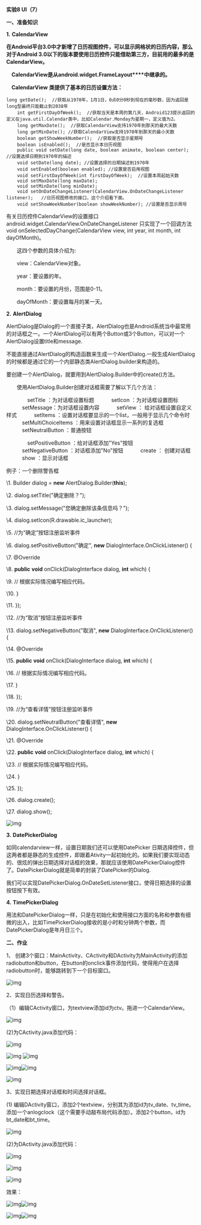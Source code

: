 **实验8 UI（7）**

 

**一、准备知识**

**1.** **CalendarView**

**在****Android****平台****3.0****中才新增了日历视图控件，可以显示网格状的日历内容，那么对于****Android 3.0****以下的版本要使用日历控件只能借助第三方，目前用的最多的是****CalendarView****。**

　**CalendarView****是从****android.widget.FrameLayout****中继承的。**

　**CalendarView** **类提供了基本的日历设置方法：**

```
long getDate();  //获取从1970年，1月1日，0点0分0秒到现在的毫秒数，因为返回是long型最终只能截止到2038年
    int getFirstDayOfWeek();  //获取当天是本周的第几天，Android123提示返回的定义在java.util.Calendar类中，比如Calendar.Monday为星期一，定义值为2。   
    long getMaxDate();  //获取CalendarView支持1970年到那天的最大天数    
    long getMinDate(); //获取CalendarView支持1970年到那天的最小天数    
    boolean getShowWeekNumber();  //获取是否显示星期号     
    boolean isEnabled();  //是否显示本日历视图    
    public void setDate(long date, boolean animate, boolean center); //设置选择日期到1970年的描述  
    void setDate(long date); //设置选择的日期描述到1970年    
    void setEnabled(boolean enabled); //设置是否启用视图  
    void setFirstDayOfWeek(int firstDayOfWeek);  //设置本周起始天数   
    void setMaxDate(long maxDate);   
    void setMinDate(long minDate);   
    void setOnDateChangeListener(CalendarView.OnDateChangeListener listener);   //日历视图修改的接口，这个介绍看下面。   
    void setShowWeekNumber(boolean showWeekNumber); //设置是否显示周号
```

有关日历控件CalendarView的设置接口 android.widget.CalendarView.OnDateChangeListener 只实现了一个回调方法void onSelectedDayChange(CalendarView view, int year, int month, int dayOfMonth)。

　　这四个参数的具体介绍为:

　　view：CalendarView对象。

　　year：要设置的年。

　　month：要设置的月份，范围是0-11。

　　dayOfMonth：要设置每月的某一天。

**2.** **AlertDialog**

AlertDialog是Dialog的一个直接子类，AlertDialog也是Android系统当中最常用的对话框之一。一个AlertDialog可以有两个Button或3个Button，可以对一个AlertDialog设置title和message.

不能直接通过AlertDialog的构造函数来生成一个AlertDialog.一般生成AlertDialog的时候都是通过它的一个内部静态类AlertDialog.builder来构造的。

 

要创建一个AlertDialog，就要用到AlertDialog.Builder中的create()方法。

　　使用AlertDialog.Builder创建对话框需要了解以下几个方法：

　　　　setTitle ：为对话框设置标题
 　　　setIcon ：为对话框设置图标
 　　　setMessage：为对话框设置内容
 　　　setView ： 给对话框设置自定义样式
 　　　setItems ：设置对话框要显示的一个list，一般用于显示几个命令时
 　　　setMultiChoiceItems ：用来设置对话框显示一系列的复选框
 　　　setNeutralButton ：普通按钮

　　　　setPositiveButton ：给对话框添加"Yes"按钮
 　　　setNegativeButton ：对话框添加"No"按钮
 　　　create ： 创建对话框
 　　　show ：显示对话框

例子：一个删除警告框

\1.     Builder dialog = **new** AlertDialog.Builder(**this**);  

\2.      dialog.setTitle("确定删除？");  

\3.      dialog.setMessage("您确定删除该条信息吗？");  

\4.      dialog.setIcon(R.drawable.ic_launcher);  

\5.      //为“确定”按钮注册监听事件  

\6.      dialog.setPositiveButton("确定", **new** DialogInterface.OnClickListener() {  

\7.        @Override 

\8.        **public** **void** onClick(DialogInterface dialog, **int** which) {  

\9.           // 根据实际情况编写相应代码。  

\10.        }  

\11.     });  

\12.     //为“取消”按钮注册监听事件  

\13.     dialog.setNegativeButton("取消", **new** DialogInterface.OnClickListener() {  

\14.        @Override 

\15.        **public** **void** onClick(DialogInterface dialog, **int** which) {  

\16.          // 根据实际情况编写相应代码。  

\17.        }  

\18.     });  

\19.     //为“查看详情”按钮注册监听事件  

\20.     dialog.setNeutralButton("查看详情", **new** DialogInterface.OnClickListener() {  

\21.        @Override 

\22.        **public** **void** onClick(DialogInterface dialog, **int** which) {  

\23.          // 根据实际情况编写相应代码。  

\24.        }  

\25.     });  

\26.     dialog.create();  

\27.     dialog.show();  

  

 ![img](android_work8.assets/clip_image002.jpg)

**3.** **DatePickerDialog**

如同calendarview一样，设置日期我们还可以使用DatePicker 日期选择控件，但这两者都是静态的生成控件，即跟着Ativity一起初始化的。如果我们要实现动态的、很炫的弹出日期选择对话框的效果，那就应该使用DatePickerDialog控件了。DatePickerDialog就是简单的封装了DatePicker的Dialog.

  我们可以实现DatePickerDialog.OnDateSetListener接口，使得日期选择的设置按钮按下有效。

 

 

**4.** **TimePickerDialog**

用法和DatePickerDialog一样，只是在初始化和使用接口方面的名称和参数有细微的出入，比如TimePickerDialog接收的是小时和分钟两个参数，而DatePickerDialog是年月日三个。

 

 

 

**二、作业** 

1、 创建3个窗口：MainActivity、CActivity和DActivity为MainActivity的添加radiobutton和button，在button的onclick事件添加代码，使得用户在选择radiobutton时，能够跳转到下一个目标窗口。

![img](android_work8.assets/clip_image004.jpg)

 

2、实现日历选择和警告。

（1）编辑CActivity窗口，为textview添加id为ctv。拖进一个CalendarView。

 

![img](android_work8.assets/clip_image006.jpg)

 (2)为CActivity.java添加代码：

![img](android_work8.assets/clip_image008.jpg)

![img](android_work8.assets/clip_image010.jpg) ![img](android_work8.assets/clip_image012.jpg)

![img](android_work8.assets/clip_image014.jpg)![img](android_work8.assets/clip_image016.jpg)

 

![img](android_work8.assets/clip_image018.jpg)

 

 

 

 

 

 

3、实现日期选择对话框和时间选择对话框。

(1) 编辑DActivity窗口，添加2个textview，分别其为添加id为tv_date、tv_time。添加一个anlogclock（这个需要手动敲布局代码添加）。添加2个button，id为bt_date和bt_time。

![img](android_work8.assets/clip_image020.jpg)

 

(2)为DActivity.java添加代码：

![img](android_work8.assets/clip_image022.jpg)

![img](android_work8.assets/clip_image024.jpg)

 

![img](android_work8.assets/clip_image026.jpg)

 

 

 

 

 

效果：

![img](android_work8.assets/clip_image028.jpg)![img](android_work8.assets/clip_image030.jpg)

![img](android_work8.assets/clip_image032.jpg)![img](android_work8.assets/clip_image034.jpg)